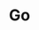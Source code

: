---
title: "Go"
layout: category
permalink: /categories/go/
author_profile: true
taxonomy: Go
sidebar:
  nav: "categories"
---